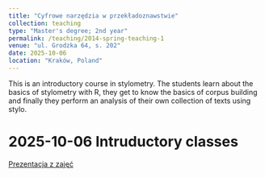 ```yaml
---
title: "Cyfrowe narzędzia w przekładoznawstwie"
collection: teaching
type: "Master's degree; 2nd year"
permalink: /teaching/2014-spring-teaching-1
venue: "ul. Grodzka 64, s. 202"
date: 2025-10-06
location: "Kraków, Poland"
---
```


This is an introductory course in stylometry. The students learn about the basics of stylometry with R, they get to know the basics of corpus building and finally they perform an analysis of their own collection of texts using stylo.

2025-10-06 Intruductory classes
======
<a href="/files/0610_CyfroweNarzedziaWPrzekladoznawstwie.pdf" target="_blank">Prezentacja z zajęć</a>